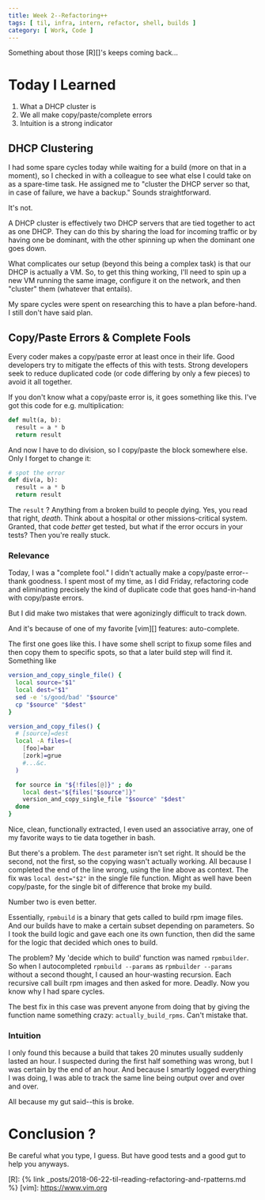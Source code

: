 ```yaml
---
title: Week 2--Refactoring++
tags: [ til, infra, intern, refactor, shell, builds ]
category: [ Work, Code ]
---
```


Something about those [R][]'s keeps coming back...

# Today I Learned

1. What a DHCP cluster is
2. We all make copy/paste/complete errors
3. Intuition is a strong indicator

## DHCP Clustering

I had some spare cycles today while waiting for a build (more on that in a
moment), so I checked in with a colleague to see what else I could take on as a
spare-time task. He assigned me to "cluster the DHCP server so that, in case of
failure, we have a backup." Sounds straightforward.

It's not.

A DHCP cluster is effectively two DHCP servers that are tied together to act as
one DHCP. They can do this by sharing the load for incoming traffic or by having
one be dominant, with the other spinning up when the dominant one goes down.

What complicates our setup (beyond this being a complex task) is that our DHCP
is actually a VM. So, to get this thing working, I'll need to spin up a new VM
running the same image, configure it on the network, and then "cluster" them
(whatever that entails).

My spare cycles were spent on researching this to have a plan before-hand. I
still don't have said plan.

## Copy/Paste Errors & Complete Fools

Every coder makes a copy/paste error at least once in their life. Good
developers try to mitigate the effects of this with tests. Strong developers
seek to reduce duplicated code (or code differing by only a few pieces) to avoid
it all together.

If you don't know what a copy/paste error is, it goes something like this. I've
got this code for e.g. multiplication:

```python
def mult(a, b):
  result = a * b
  return result
```

And now I have to do division, so I copy/paste the block somewhere else. Only I
forget to change it:

```python
# spot the error
def div(a, b):
  result = a * b
  return result
```

The `result` ? Anything from a broken build to people dying. Yes, you read that
right, *death*. Think about a hospital or other missions-critical system.
Granted, that code *better* get tested, but what if the error occurs in your
tests? Then you're really stuck.

### Relevance

Today, I was a "complete fool." I didn't actually make a copy/paste error--thank
goodness. I spent most of my time, as I did Friday, refactoring code and
eliminating precisely the kind of duplicate code that goes hand-in-hand with
copy/paste errors.

But I did make two mistakes that were agonizingly difficult to track down.

And it's because of one of my favorite [vim][] features: auto-complete.

The first one goes like this. I have some shell script to fixup some files and
then copy them to specific spots, so that a later build step will find it.
Something like

```bash
version_and_copy_single_file() {
  local source="$1"
  local dest="$1"
  sed -e 's/good/bad' "$source"
  cp "$source" "$dest"
}

version_and_copy_files() {
  # [source]=dest
  local -A files=(
    [foo]=bar
    [zork]=grue
    #...&c.
  )

  for source in "${!files[@]}" ; do
    local dest="${files["$source"]}"
    version_and_copy_single_file "$source" "$dest"
  done
}
```

Nice, clean, functionally extracted, I even used an associative array, one of my
favorite ways to tie data together in bash.

But there's a problem. The `dest` parameter isn't set right. It should be the
second, not the first, so the copying wasn't actually working. All because I
completed the end of the line wrong, using the line above as context. The fix
was `local dest="$2"` in the single file function. Might as well have been
copy/paste, for the single bit of difference that broke my build.

Number two is even better.

Essentially, `rpmbuild` is a binary that gets called to build rpm image files.
And our builds have to make a certain subset depending on parameters. So I took
the build logic and gave each one its own function, then did the same for the
logic that decided which ones to build.

The problem? My 'decide which to build' function was named `rpmbuilder`. So when
I autocompleted `rpmbuild --params` as `rpmbuilder --params` without a second
thought, I caused an hour-wasting recursion. Each recursive call built rpm
images and then asked for more. Deadly. Now you know why I had spare cycles.

The best fix in this case was prevent anyone from doing that by giving the
function name something crazy: `actually_build_rpms`. Can't mistake that.

### Intuition

I only found this because a build that takes 20 minutes usually suddenly lasted
an hour. I suspected during the first half something was wrong, but I was
certain by the end of an hour. And because I smartly logged everything I was
doing, I was able to track the same line being output over and over and over.

All because my gut said--this is broke.

# Conclusion ?

Be careful what you type, I guess. But have good tests and a good gut to help
you anyways.

[R]: {% link _posts/2018-06-22-til-reading-refactoring-and-rpatterns.md %}
[vim]: https://www.vim.org
